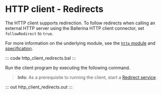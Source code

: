 # HTTP client - Redirects

The HTTP client supports redirection. To follow redirects when calling an external HTTP server using the Ballerina HTTP client connector, set `followRedirect` to `true`.

For more information on the underlying module, see the [`http` module](https://lib.ballerina.io/ballerina/http/latest/) and [specification](https://ballerina.io/spec/http/#2413-redirect).

::: code http_client_redirects.bal :::

Run the client program by executing the following command.

>**Info:** As a prerequisite to running the client, start a [Redirect service](learn/by-example/http-service-redirects/).

::: out http_client_redirects.out :::
